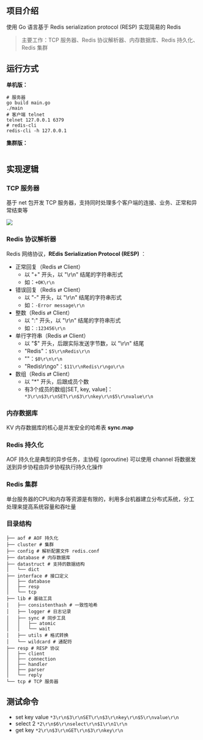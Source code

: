 ## 项目介绍

使用 Go 语言基于 Redis serialization protocol (RESP) 实现简易的 Redis

> 主要工作：TCP 服务器、Redis 协议解析器、内存数据库、Redis 持久化、Redis 集群

## 运行方式

**单机版：**

```shell
# 服务器
go build main.go
./main
# 客户端 telnet
telnet 127.0.0.1 6379
# redis-cli
redis-cli -h 127.0.0.1
```

**集群版：**

```shell

```

## 实现逻辑

### TCP 服务器

基于 net 包开发 TCP 服务器，支持同时处理多个客户端的连接、业务、正常和异常结束等

![](https://cdn.jsdelivr.net/gh/hcjjj/blog-img/TCP.png)

### Redis 协议解析器

Redis 网络协议，**REdis SeriaIization ProtocoI (RESP)** ：
* 正常回复（Redis ⇄ Client）
  * 以 "+" 开头，以 "\r\n" 结尾的字符串形式
  * 如：`+OK\r\n`
* 错误回复（Redis ⇄ Client）
  * 以 "-" 开头，以 "\r\n" 结尾的字符串形式
  * 如：`-Error message\r\n`
* 整数（Redis ⇄ Client）
  * 以 ":" 开头，以 "\r\n" 结尾的字符串形式
  * 如：`:123456\r\n`
* 单行字符串（Redis ⇄ Client）
  * 以 "$" 开头，后跟实际发送字节数，以 "\r\n" 结尾
  * "Redis"：`$5\r\nRedis\r\n`
  * ""：`$0\r\n\r\n`
  * "Redis\r\ngo"：`$11\r\nRedis\r\ngo\r\n`
* 数组（Redis ⇄ Client）
  * 以 "*" 开头，后跟成员个数
  * 有3个成员的数组[SET, key, value]：`*3\r\n$3\r\nSET\r\n$3\r\nkey\r\n$5\r\nvalue\r\n`

### 内存数据库

KV 内存数据库的核心是并发安全的哈希表 **sync.map**

### Redis 持久化

AOF 持久化是典型的异步任务，主协程 (goroutine) 可以使用 channel 将数据发送到异步协程由异步协程执行持久化操作

### Redis 集群

单台服务器的CPU和内存等资源是有限的，利用多台机器建立分布式系统，分工处理来提高系统容量和吞吐量

### 目录结构

```shell
├── aof # AOF 持久化
├── cluster # 集群
├── config # 解析配置文件 redis.conf
├── database # 内存数据库
├── datastruct # 支持的数据结构
│   └── dict
├── interface # 接口定义
│   ├── database
│   ├── resp
│   └── tcp
├── lib # 基础工具
│   ├── consistenthash # 一致性哈希
│   ├── logger # 日志记录
│   ├── sync # 同步工具
│   │   ├── atomic
│   │   └── wait
│   ├── utils # 格式转换
│   └── wildcard # 通配符
├── resp # RESP 协议
│   ├── client
│   ├── connection
│   ├── handler
│   ├── parser
│   └── reply
└── tcp # TCP 服务器
```

## 测试命令

* set key value `*3\r\n$3\r\nSET\r\n$3\r\nkey\r\n$5\r\nvalue\r\n`
* select 2 `*2\r\n$6\r\nselect\r\n$1\r\n1\r\n`
* get key `*2\r\n$3\r\nGET\r\n$3\r\nkey\r\n`
